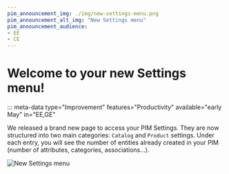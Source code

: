 ```yaml
---
pim_announcement_img: ./img/new-settings-menu.png
pim_announcement_alt_img: "New Settings menu"
pim_announcement_audience:
- EE
- CE
---
```


# Welcome to your new Settings menu!
::: meta-data type="Improvement" features="Productivity" available="early May" in="EE,GE"

We released a brand new page to access your PIM Settings. They are now structured into two main categories: `Catalog` and `Product` settings. Under each entry, you will see the number of entities already created in your PIM (number of attributes, categories, associations...).

![New Settings menu](../img/new-settings-menu.png)
